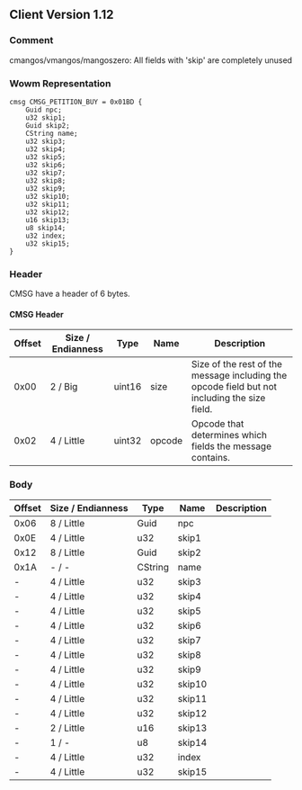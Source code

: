 ## Client Version 1.12

### Comment

cmangos/vmangos/mangoszero: All fields with 'skip' are completely unused

### Wowm Representation
```rust,ignore
cmsg CMSG_PETITION_BUY = 0x01BD {
    Guid npc;    
    u32 skip1;    
    Guid skip2;    
    CString name;    
    u32 skip3;    
    u32 skip4;    
    u32 skip5;    
    u32 skip6;    
    u32 skip7;    
    u32 skip8;    
    u32 skip9;    
    u32 skip10;    
    u32 skip11;    
    u32 skip12;    
    u16 skip13;    
    u8 skip14;    
    u32 index;    
    u32 skip15;    
}
```
### Header
CMSG have a header of 6 bytes.

#### CMSG Header
| Offset | Size / Endianness | Type   | Name   | Description |
| ------ | ----------------- | ------ | ------ | ----------- |
| 0x00   | 2 / Big           | uint16 | size   | Size of the rest of the message including the opcode field but not including the size field.|
| 0x02   | 4 / Little        | uint32 | opcode | Opcode that determines which fields the message contains.|
### Body
| Offset | Size / Endianness | Type | Name | Description |
| ------ | ----------------- | ---- | ---- | ----------- |
| 0x06 | 8 / Little | Guid | npc |  |
| 0x0E | 4 / Little | u32 | skip1 |  |
| 0x12 | 8 / Little | Guid | skip2 |  |
| 0x1A | - / - | CString | name |  |
| - | 4 / Little | u32 | skip3 |  |
| - | 4 / Little | u32 | skip4 |  |
| - | 4 / Little | u32 | skip5 |  |
| - | 4 / Little | u32 | skip6 |  |
| - | 4 / Little | u32 | skip7 |  |
| - | 4 / Little | u32 | skip8 |  |
| - | 4 / Little | u32 | skip9 |  |
| - | 4 / Little | u32 | skip10 |  |
| - | 4 / Little | u32 | skip11 |  |
| - | 4 / Little | u32 | skip12 |  |
| - | 2 / Little | u16 | skip13 |  |
| - | 1 / - | u8 | skip14 |  |
| - | 4 / Little | u32 | index |  |
| - | 4 / Little | u32 | skip15 |  |
